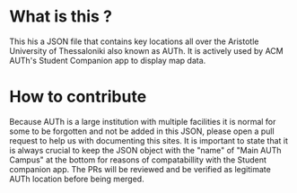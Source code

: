 # What is this ? 
This his a JSON file that contains key locations all over the Aristotle University of Thessaloniki also known as AUTh. It is actively used by ACM AUTh's Student Companion app to display map data.  

# How to contribute 
Because AUTh is a large institution with multiple facilities it is normal for some to be forgotten and not be added in this JSON, please open a pull request to help us with documenting this sites. It is important to state that it is always crucial to keep the JSON object with the "name" of "Main AUTh Campus" at the bottom for reasons of compatabillity with the Student companion app. The PRs will be reviewed and be verified as legitimate AUTh location before being merged.

